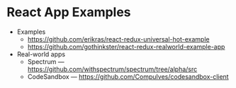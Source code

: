 # React App Examples

* Examples
  * https://github.com/erikras/react-redux-universal-hot-example
  * https://github.com/gothinkster/react-redux-realworld-example-app
* Real-world apps
  * Spectrum — https://github.com/withspectrum/spectrum/tree/alpha/src
  * CodeSandbox — https://github.com/CompuIves/codesandbox-client